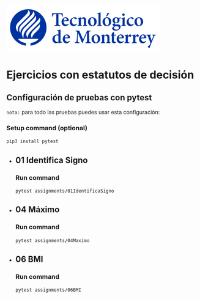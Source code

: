 ![Tec de Monterrey](images/logotecmty.png)
# Ejercicios con estatutos de decisión

## Configuración de pruebas con **pytest**

`nota:` para todo las pruebas puedes usar esta configuración:
### Setup command (optional)
```
pip3 install pytest
```

- ## 01 Identifica Signo
    ### Run command
    ```
    pytest assignments/01IdentificaSigno
    ```

- ## 04 Máximo
    ### Run command
    ```
    pytest assignments/04Maximo
    ```

- ## 06 BMI
    ### Run command
    ```
    pytest assignments/06BMI
    ```